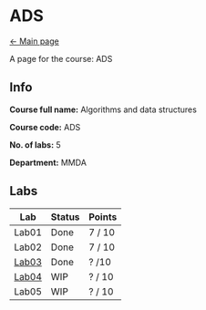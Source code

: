 # ADS

[<- Main page](../../)

A page for the course: ADS

## Info

**Course full name:** Algorithms and data structures

**Course code:** ADS

**No. of labs:** 5

**Department:** MMDA

## Labs

Lab | Status | Points |
--- | --- | --- 
Lab01 | Done | 7 / 10 |
Lab02 | Done | 7 / 10 |
[Lab03](lab03/) | Done | ? /10 |
[Lab04](lab04/) | WIP | ? / 10 | 
Lab05 | WIP | ? / 10 | 

